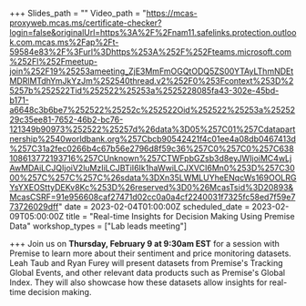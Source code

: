 +++
Slides_path = ""
Video_path = "https://mcas-proxyweb.mcas.ms/certificate-checker?login=false&originalUrl=https%3A%2F%2Fnam11.safelinks.protection.outlook.com.mcas.ms%2Fap%2Ft-59584e83%2F%3Furl%3Dhttps%253A%252F%252Fteams.microsoft.com%252Fl%252Fmeetup-join%252F19%25253ameeting_ZjE3MmFmOGQtODQ5ZS00YTAyLThmNDEtMDRlMTdhYmJkYzJm%252540thread.v2%252F0%253Fcontext%253D%25257b%252522Tid%252522%25253a%2525228085fa43-302e-45bd-b171-a6648c3b6be7%252522%25252c%252522Oid%252522%25253a%2525229c35ee81-7652-46b2-bc76-121349b90973%252522%25257d%26data%3D05%257C01%257Cdatapartnership%2540worldbank.org%257Cbcb90542421f4c01ee4a08db0467413d%257C31a2fec0266b4c67b56e2796d8f59c36%257C0%257C0%257C638108613772193716%257CUnknown%257CTWFpbGZsb3d8eyJWIjoiMC4wLjAwMDAiLCJQIjoiV2luMzIiLCJBTiI6Ik1haWwiLCJXVCI6Mn0%253D%257C3000%257C%257C%257C%26sdata%3DXn35LWMLUYheENqcWs169OOLRGYsYXEOSttyDEKv8Kc%253D%26reserved%3D0%26McasTsid%3D20893&McasCSRF=91e956608caf27471d02cc0a0a4cf2240031f7325fc58ed7f59e773726029dff"
date = 2023-02-04T01:00:00Z
scheduled_date = 2023-02-09T05:00:00Z
title = "Real-time Insights for Decision Making Using Premise Data"
workshop_types = ["Lab leads meeting"]

+++
Join us on **Thursday, February 9 at 9:30am EST** for a session with Premise to learn more about their sentiment and price monitoring datasets. Leah Taub and Ryan Furey will present datasets from Premise's Tracking Global Events, and other relevant data products such as Premise's Global Index. They will also showcase how these datasets allow insights for real-time decision making.
